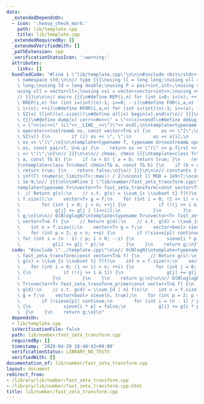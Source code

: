 ```yaml
---
data:
  _extendedDependsOn:
  - icon: ':heavy_check_mark:'
    path: lib/template.cpp
    title: lib/template.cpp
  _extendedRequiredBy: []
  _extendedVerifiedWith: []
  _pathExtension: cpp
  _verificationStatusIcon: ':warning:'
  attributes:
    links: []
  bundledCode: "#line 1 \"lib/template.cpp\"\n\n\n#include <bits/stdc++.h>\nusing\
    \ namespace std;\n\n// type {{{\nusing ll = long long;\nusing ull = unsigned long\
    \ long;\nusing ld = long double;\nusing P = pair<int,int>;\nusing vi = vector<int>;\n\
    using vll = vector<ll>;\nusing vvi = vector<vector<int>>;\nusing vvll = vector<vector<ll>>;\n\
    // }}}\n\n\n// macro {{{\n#define REP(i,n) for (int i=0; i<(n); ++i)\n#define\
    \ RREP(i,n) for (int i=(int)(n)-1; i>=0; --i)\n#define FOR(i,a,n) for (int i=(a);\
    \ i<(n); ++i)\n#define RFOR(i,a,n) for (int i=(int)(n)-1; i>=(a); --i)\n\n#define\
    \ SZ(x) ((int)(x).size())\n#define all(x) begin(x),end(x)\n// }}}\n\n\n// debug\
    \ {{{\n#define dump(x) cerr<<#x<<\" = \"<<(x)<<endl\n#define debug(x) cerr<<#x<<\"\
    \ = \"<<(x)<<\" (L\"<<__LINE__<<\")\"<< endl;\n\ntemplate<typename T>\nostream&\
    \ operator<<(ostream& os, const vector<T>& v) {\n    os << \"[\";\n    REP (i,\
    \ SZ(v)) {\n        if (i) os << \", \";\n        os << v[i];\n    }\n    return\
    \ os << \"]\";\n}\n\ntemplate<typename T, typename U>\nostream& operator<<(ostream&\
    \ os, const pair<T, U>& p) {\n    return os << \"(\" << p.first << \" \" << p.second\
    \ << \")\";\n}\n// }}}\n\n\n// chmax, chmin {{{\ntemplate<class T>\nbool chmax(T&\
    \ a, const T& b) {\n    if (a < b) { a = b; return true; }\n    return false;\n\
    }\ntemplate<class T>\nbool chmin(T& a, const T& b) {\n    if (b < a) { a = b;\
    \ return true; }\n    return false;\n}\n// }}}\n\n\n// constants {{{\n#define\
    \ inf(T) (numeric_limits<T>::max() / 2)\nconst ll MOD = 1e9+7;\nconst ld EPS =\
    \ 1e-9;\n// }}}\n\n\n#line 2 \"lib/number/fast_zeta_transform.cpp\"\n\n// O(NlogN)\n\
    template<typename T>\nvector<T> fast_zeta_transform(const vector<T>& f) {\n  \
    \  // Return g(s):\n    // s.t. g(s) = \\sum_{s \\subset t} f(t)\n    int n =\
    \ f.size();\n    vector<T> g = f;\n    for (int i = 0; (1 << i) < n; ++i) {\n\
    \        for (int j = 0; j < n; ++j) {\n            if (!(j >> i & 1)) {\n   \
    \             g[j] += g[j | (1<<i)];\n            }\n        }\n    }\n    return\
    \ g;\n}\n\n// O(NloglogN)\ntemplate<typename T>\nvector<T> fast_zeta_transform_prime(const\
    \ vector<T>& f) {\n    // Return g(d):\n    // s.t. g(d) = \\sum_{d | n} f(n)\n\
    \    int n = f.size();\n    vector<T> g = f;\n    vector<bool> sieve(n, true);\n\
    \    for (int p = 2; p < n; ++p) {\n        if (!sieve[p]) continue;\n       \
    \ for (int i = (n - 1) / p; i > 0; --i) {\n            sieve[i * p] = false;\n\
    \            g[i] += g[i * p];\n        }\n    }\n    return g;\n}\n"
  code: "#include \"../template.cpp\"\n\n// O(NlogN)\ntemplate<typename T>\nvector<T>\
    \ fast_zeta_transform(const vector<T>& f) {\n    // Return g(s):\n    // s.t.\
    \ g(s) = \\sum_{s \\subset t} f(t)\n    int n = f.size();\n    vector<T> g = f;\n\
    \    for (int i = 0; (1 << i) < n; ++i) {\n        for (int j = 0; j < n; ++j)\
    \ {\n            if (!(j >> i & 1)) {\n                g[j] += g[j | (1<<i)];\n\
    \            }\n        }\n    }\n    return g;\n}\n\n// O(NloglogN)\ntemplate<typename\
    \ T>\nvector<T> fast_zeta_transform_prime(const vector<T>& f) {\n    // Return\
    \ g(d):\n    // s.t. g(d) = \\sum_{d | n} f(n)\n    int n = f.size();\n    vector<T>\
    \ g = f;\n    vector<bool> sieve(n, true);\n    for (int p = 2; p < n; ++p) {\n\
    \        if (!sieve[p]) continue;\n        for (int i = (n - 1) / p; i > 0; --i)\
    \ {\n            sieve[i * p] = false;\n            g[i] += g[i * p];\n      \
    \  }\n    }\n    return g;\n}\n"
  dependsOn:
  - lib/template.cpp
  isVerificationFile: false
  path: lib/number/fast_zeta_transform.cpp
  requiredBy: []
  timestamp: '2020-04-20 18:48:42+09:00'
  verificationStatus: LIBRARY_NO_TESTS
  verifiedWith: []
documentation_of: lib/number/fast_zeta_transform.cpp
layout: document
redirect_from:
- /library/lib/number/fast_zeta_transform.cpp
- /library/lib/number/fast_zeta_transform.cpp.html
title: lib/number/fast_zeta_transform.cpp
---
```

